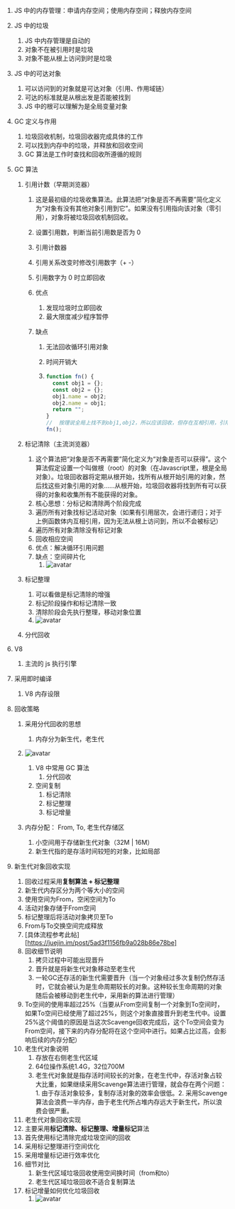 1. JS 中的内存管理：申请内存空间；使用内存空间；释放内存空间

2. JS 中的垃圾

   1. JS 中内存管理是自动的
   2. 对象不在被引用时是垃圾
   3. 对象不能从根上访问到时是垃圾

3. JS 中的可达对象

   1. 可以访问到的对象就是可达对象（引用、作用域链）
   2. 可达的标准就是从根出发是否能被找到
   3. JS 中的根可以理解为是全局变量对象

4. GC 定义与作用

   1. 垃圾回收机制，垃圾回收器完成具体的工作
   2. 可以找到内存中的垃圾，并释放和回收空间
   3. GC 算法是工作时查找和回收所遵循的规则

5. GC 算法

   1. 引用计数（早期浏览器）
      1. 这是最初级的垃圾收集算法。此算法把“对象是否不再需要”简化定义为“对象有没有其他对象引用到它”。如果没有引用指向该对象（零引用），对象将被垃圾回收机制回收。

      2. 设置引用数，判断当前引用数是否为 0

      3. 引用计数器

      4. 引用关系改变时修改引用数字（+ -）

      5. 引用数字为 0 时立即回收

      6. 优点

         1. 发现垃圾时立即回收
         2. 最大限度减少程序暂停

      7. 缺点

         1. 无法回收循环引用对象

         2. 时间开销大

         3. ```js
            function fn() {
              const obj1 = {};
              const obj2 = {};
              obj1.name = obj2;
              obj2.name = obj1;
              return "";
            }
            //	按理说全局上找不到obj1,obj2，所以应该回收，但存在互相引用，引用计数不为0，未被回收
            fn();
            ```

   2. 标记清除（主流浏览器）

      1. 这个算法把“对象是否不再需要”简化定义为“对象是否可以获得”。这个算法假定设置一个叫做根（root）的对象（在Javascript里，根是全局对象）。垃圾回收器将定期从根开始，找所有从根开始引用的对象，然后找这些对象引用的对象……从根开始，垃圾回收器将找到所有可以获得的对象和收集所有不能获得的对象。
      2. 核心思想：分标记和清除两个阶段完成
      3. 遍历所有对象找标记活动对象（如果有引用层次，会进行递归；对于上例函数体内互相引用，因为无法从根上访问到，所以不会被标记）
      4. 遍历所有对象清除没有标记对象
      5. 回收相应空间
      6. 优点：解决循环引用问题
      7. 缺点：空间碎片化
         1. ![avatar](../Images/标记清除缺点.png)

   3. 标记整理

      1. 可以看做是标记清除的增强
      2. 标记阶段操作和标记清除一致
      3. 清除阶段会先执行整理，移动对象位置
      4. ![avatar](../Images/标记整理流程.jpeg)

   4. 分代回收

6. V8

   1. 主流的 js 执行引擎
7. 采用即时编译
   
   1. V8 内存设限
8. 回收策略
   
   1. 采用分代回收的思想
      1. 内存分为新生代，老生代
   2. ![avatar](../Images/v8垃圾回收策略.png)
   
      1. V8 中常用 GC 算法
         1. 分代回收
      2. 空间复制
         1. 标记清除
         2. 标记整理
         3. 标记增量
   3. 内存分配： From, To, 老生代存储区
      1. 小空间用于存储新生代对象（32M | 16M）
      2. 新生代指的是存活时间较短的对象，比如局部
9. 新生代对象回收实现
      1. 回收过程采用**复制算法 + 标记整理**
      2. 新生代内存区分为两个等大小的空间
      3. 使用空间为From，空闲空间为To
      4. 活动对象存储于From空间
      5. 标记整理后将活动对象拷贝至To
      6. From与To交换空间完成释放
      7. [具体流程参考此帖][https://juejin.im/post/5ad3f1156fb9a028b86e78be]
      8. 回收细节说明
         1. 拷贝过程中可能出现晋升
         2. 晋升就是将新生代对象移动至老生代
         3. 一轮GC还存活的新生代需要晋升（当一个对象经过多次复制仍然存活时，它就会被认为是生命周期较长的对象。这种较长生命周期的对象随后会被移动到老生代中，采用新的算法进行管理）
      4. To空间的使用率超过25%（当要从From空间复制一个对象到To空间时，如果To空间已经使用了超过25%，则这个对象直接晋升到老生代中。设置25%这个阈值的原因是当这次Scavenge回收完成后，这个To空间会变为From空间，接下来的内存分配将在这个空间中进行。如果占比过高，会影响后续的内存分配）
   9. 老生代对象说明
      1. 存放在右侧老生代区域
      2. 64位操作系统1.4G，32位700M
      3. 老生代对象就是指存活时间较长的对象，在老生代中，存活对象占较大比重，如果继续采用Scavenge算法进行管理，就会存在两个问题：1. 由于存活对象较多，复制存活对象的效率会很低。2. 采用Scavenge算法会浪费一半内存，由于老生代所占堆内存远大于新生代，所以浪费会很严重。
   10. 老生代对象回收实现
      1. 主要采用**标记清除、标记整理、增量标记**算法
      2. 首先使用标记清除完成垃圾空间的回收
      3. 采用标记整理进行空间优化
      4. 采用增量标记进行效率优化
      5. 细节对比
         1. 新生代区域垃圾回收使用空间换时间（from和to）
         2. 老生代区域垃圾回收不适合复制算法
      6. 标记增量如何优化垃圾回收
         1. ![avatar](../Images/标记增量.png)
   
   
   
   
